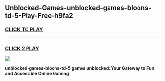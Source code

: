 
## Unblocked-Games-unblocked-games-bloons-td-5-Play-Free-h9fa2
<h3>
<a href="https://premium76.site?title=unblocked-games-bloons-td-5&ref=23A">CLICK TO PLAY</a></h3>
<hr>

<h3>
<a href="https://premium76.site?title=unblocked-games-bloons-td-5&ref=23A">CLICK 2 PLAY</a>
  
</h3>

<a href="https://premium76.site?title=unblocked-games-bloons-td-5&ref=23A"><img src="https://clearcache.store/games.png"></a>


**unblocked-games-bloons-td-5 games unblocked: Your Gateway to Fun and Accessible Online Gaming**

